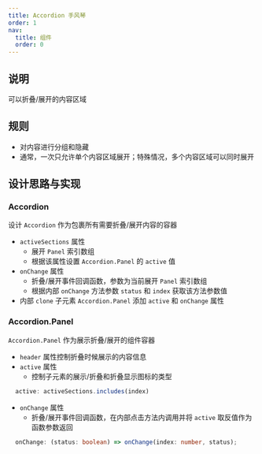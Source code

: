 ```yaml
---
title: Accordion 手风琴
order: 1
nav:
  title: 组件
  order: 0
---
```


## 说明

可以折叠/展开的内容区域

## 规则

- 对内容进行分组和隐藏
- 通常，一次只允许单个内容区域展开；特殊情况，多个内容区域可以同时展开

## 设计思路与实现

### Accordion

设计 `Accordion` 作为包裹所有需要折叠/展开内容的容器

- `activeSections` 属性
  - 展开 `Panel` 索引数组
  - 根据该属性设置 `Accordion.Panel` 的 `active` 值
- `onChange` 属性
  - 折叠/展开事件回调函数，参数为当前展开 `Panel` 索引数组
  - 根据内部 `onChange` 方法参数 `status` 和 `index` 获取该方法参数值
- 内部 `clone` 子元素 `Accordion.Panel` 添加 `active` 和 `onChange` 属性

### Accordion.Panel

`Accordion.Panel` 作为展示折叠/展开的组件容器

- `header` 属性控制折叠时候展示的内容信息
- `active` 属性
  - 控制子元素的展示/折叠和折叠显示图标的类型

```ts
  active: activeSections.includes(index)
```

- `onChange` 属性
  - 折叠/展开事件回调函数，在内部点击方法内调用并将 `active` 取反值作为函数参数返回

```ts
  onChange: (status: boolean) => onChange(index: number, status);
```
